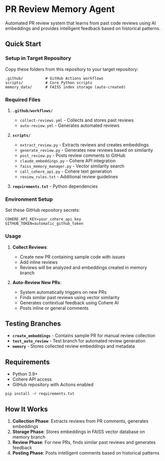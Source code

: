 # PR Review Memory Agent

Automated PR review system that learns from past code reviews using AI embeddings and provides intelligent feedback based on historical patterns.

## Quick Start

### Setup in Target Repository

Copy these folders from this repository to your target repository:

```
.github/          # GitHub Actions workflows
scripts/          # Core Python scripts
memory_data/      # FAISS index storage (auto-created)
```

### Required Files

1. **`.github/workflows/`**
   - `collect-reviews.yml` - Collects and stores past reviews
   - `auto-review.yml` - Generates automated reviews

2. **`scripts/`**
   - `extract_review.py` - Extracts reviews and creates embeddings
   - `generate_review.py` - Generates new reviews based on similarity
   - `post_review.py` - Posts review comments to GitHub
   - `claude_embeddings.py` - Cohere API integration
   - `faiss_memory_manager.py` - Vector similarity search
   - `call_cohere_api.py` - Cohere text generation
   - `review_rules.txt` - Additional review guidelines

3. **`requirements.txt`** - Python dependencies

### Environment Setup

Set these GitHub repository secrets:

```
COHERE_API_KEY=your_cohere_api_key
GITHUB_TOKEN=automatic_github_token
```

### Usage

1. **Collect Reviews**:
   - Create new PR containing sample code with issues
   - Add inline reviews
   - Reviews will be analyzed and embeddings created in memory branch

2. **Auto-Review New PRs**:
   - System automatically triggers on new PRs
   - Finds similar past reviews using vector similarity
   - Generates contextual feedback using Cohere AI
   - Posts inline or general comments

## Testing Branches

- **`create_embeddings`** - Contains sample PR for manual review collection
- **`test_auto_review`** - Test branch for automated review generation
- **`memory`** - Stores collected review embeddings and metadata

## Requirements

- Python 3.9+
- Cohere API access
- GitHub repository with Actions enabled

```
pip install -r requirements.txt
```

## How It Works

1. **Collection Phase**: Extracts reviews from PR comments, generates embeddings
2. **Storage Phase**: Stores embeddings in FAISS vector database on memory branch  
3. **Review Phase**: For new PRs, finds similar past reviews and generates feedback
4. **Posting Phase**: Posts intelligent comments based on historical patterns
